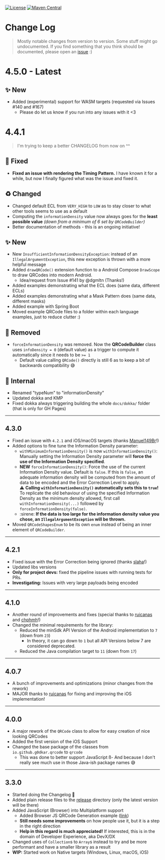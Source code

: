 [![License](https://img.shields.io/github/license/g0dkar/qrcode-kotlin)](LICENSE)
[![Maven Central](https://img.shields.io/maven-central/v/io.github.g0dkar/qrcode-kotlin.svg?label=Maven%20Central)](https://search.maven.org/search?q=g:%22io.github.g0dkar%22%20AND%20a:%22qrcode-kotlin%22)

# Change Log

> Mostly notable changes from version to version. Some stuff might go undocumented. If you find something that you think
> should be documented, please open an [issue](https://github.com/g0dkar/qrcode-kotlin/issues) :)

# 4.5.0 - Latest

## ✨ New
- Added (experimental) support for WASM targets (requested via Issues #140 and #167)
    - Please do let us know if you run into any issues with it <3

# 4.4.1

> I'm trying to keep a better CHANGELOG from now on ^^

## 🔧 Fixed
- **Fixed an issue with rendering the Timing Pattern.** I have known it for a while, but now I finally figured what was the issue and fixed it.

## ♻️ Changed
- Changed default ECL from `VERY_HIGH` to `LOW` as to stay closer to what other tools seems to use as a default
- Computing the `informationDensity` value now always goes for the **least possible value** _(down from a minimum of 6 set by `QRCodeBuilder`)_
- Better documentation of methods - this is an ongoing initiative!

## ✨ New
- New `InsufficientInformationDensityException`: instead of an `IllegalArgumentException`, this new exception is thrown with a more helpful message
- Added `drawQRCode()` extension function to a Android Compose `DrawScope` to draw QRCodes into modern Android.
    - Idea/request from Issue #141 by @dgmltn (Thanks!)
- Added examples demonstrating what the ECL does (same data, different ECLs)
- Added examples demonstrating what a Mask Pattern does (same data, different masks)
- Added example with Spring Boot
- Moved example QRCode files to a folder within each language examples, just to reduce clutter :)

## 🚫 Removed
- `forceInformationDensity` was removed. Now the **QRCodeBuilder** class uses `infoDensity = 0` (default value) as a trigger to compute it automatically since it needs to be `>= 1`
    - Default value calling `QRCode()` directly is still 6 as to keep a bit of backwards compatibility 😅

## 👀 Internal
- Renamed "typeNum" to "informationDensity"
- Updated dokka and KMP
- Fixed dokka always triggering building the whole `docs/dokka/` folder (that is only for GH Pages)

--------------------

## 4.3.0

- Fixed an issue with `4.2.1` and iOS/macOS targets (thanks [Manuel149Br](https://github.com/Manuel149Br)!)
- Added options to fine tune the Information Density parameter:
    - `withMinimumInformationDensity()` is now `withInformationDensity()`: Manually setting the Information Density
      parameter will **force the use of the Information Density specified**.
    - **NEW** `forceInformationDensity()`: Force the use of the current Information Density value. Default is `false`.
      If this is `false`, an adequate information density will be computed from the amount of data to be encoded and the
      Error Correction Level to apply.\
      :warning: **Calling `withInformationDensity()` automatically sets this to `true`!** To replicate the old behaviour
      of using the specified Information Density as the minimum density allowed, first call
      `withInformationDensity(...)` followed by `forceInformationDensity(false)`.
    - :sirene: **If the data is too large for the information density value you chose, an `IllegalArgumentException`
      will be thrown.**
- Moved `QRCodeShapesEnum` to be its own `enum` instead of being an inner element of `QRCodeBuilder`.

--------------------

## 4.2.1

- Fixed issue with the Error Correction being ignored (thanks [slaha](https://github.com/slaha)!)
- Updated libs versions
- **Only for project devs:** fixed the pipeline issues with running tests for PRs.
- **Investigating:** Issues with very large payloads being encoded

--------------------

## 4.1.0

- Another round of improvements and fixes (special thanks to [ruicanas](https://github.com/ruicanas)
  and [chphmh](https://github.com/chphmh)!)
- Changed the minimal requirements for the library:
    - Reduced the minSdk API Version of the Android implementation to `7` (down from `23`)
        - In theory, it can go down to `1` but all API Versions below 7 are considered deprecated.
    - Reduced the Java compilation target to `11` (down from `17`)

--------------------

## 4.0.7

- A bunch of improvements and optimizations (minor changes from the rework)
- MAJOR thanks to [ruicanas](https://github.com/ruicanas) for fixing and improving the iOS implementation!

--------------------

## 4.0.0

- A major rework of the `QRCode` class to allow for easy creation of nice looking QRCodes
- Added the first version of the iOS Support
- Changed the base package of the classes from `io.github.g0dkar.qrcode` to `qrcode`
    - This was done to better support JavaScript
      ß- And because I don't really see much use in those Java-ish package names 😅

--------------------

## 3.3.0

- Started doing the Changelog 🥲
- Added plain release files to the [release](release) directory (only the latest version will be there)
- Added JavaScript (Browser) into Multiplatform support
    - Added Browser JS QRCode Generation example ([link](examples/js/qrcode-example.html))
    - **Still needs some improvements** on how people use it, but it is a step in the right direction
    - **Help in this regard is much appreciated!** If interested, this is in the domain of Developer Experience, aka
      DevX/DX
- Changed uses of `Collection`s to `Array`s instead to try and be more performant and have a smaller library as a result
- **WIP:** Started work on Native targets (Windows, Linux, macOS, iOS)
